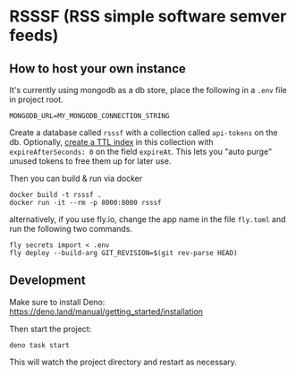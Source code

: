 # RSSSF (RSS simple software semver feeds)

## How to host your own instance

It's currently using mongodb as a db store, place the following in a `.env` file
in project root.

```shell
MONGODB_URL=MY_MONGODB_CONNECTION_STRING
```

Create a database called `rsssf` with a collection called `api-tokens` on the
db. Optionally,
[create a TTL index](https://www.mongodb.com/docs/manual/core/index-ttl/) in
this collection with `expireAfterSeconds: 0` on the field `expireAt`. This lets
you "auto purge" unused tokens to free them up for later use.

Then you can build & run via docker

```shell
docker build -t rsssf .
docker run -it --rm -p 8000:8000 rsssf
```

alternatively, if you use fly.io, change the app name in the file `fly.toml` and
run the following two commands.

```
fly secrets import < .env
fly deploy --build-arg GIT_REVISION=$(git rev-parse HEAD)
```

## Development

Make sure to install Deno: https://deno.land/manual/getting_started/installation

Then start the project:

```
deno task start
```

This will watch the project directory and restart as necessary.

